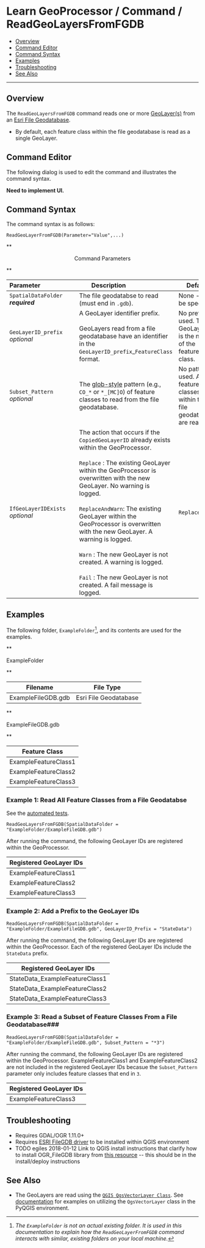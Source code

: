 # Learn GeoProcessor / Command / ReadGeoLayersFromFGDB #

* [Overview](#overview)
* [Command Editor](#command-editor)
* [Command Syntax](#command-syntax)
* [Examples](#examples)
* [Troubleshooting](#troubleshooting)
* [See Also](#see-also)

-------------------------

## Overview ##

The `ReadGeoLayersFromFGDB` command reads one or more [GeoLayer(s)](../../introduction#geolayer) from an [Esri File Geodatabase](../../spatial-data-format-ref/EsriFileGeodatabase/EsriFileGeodatabase). 

* By default, each feature class within the file geodatabase is read as a single GeoLayer.

## Command Editor ##

The following dialog is used to edit the command and illustrates the command syntax.

**Need to implement UI.**

## Command Syntax ##

The command syntax is as follows:

```text
ReadGeoLayerFromFGDB(Parameter="Value",...)
```
**<p style="text-align: center;">
Command Parameters
</p>**

| **Parameter**&nbsp;&nbsp;&nbsp;&nbsp;&nbsp;&nbsp;&nbsp;&nbsp;&nbsp;&nbsp;&nbsp;&nbsp;&nbsp;&nbsp;&nbsp;&nbsp;&nbsp;&nbsp;&nbsp;&nbsp; | **Description** &nbsp;&nbsp;&nbsp;&nbsp;&nbsp;&nbsp;&nbsp;&nbsp;&nbsp;&nbsp;&nbsp;&nbsp;&nbsp;&nbsp;&nbsp;&nbsp;&nbsp;&nbsp;&nbsp;&nbsp;| **Default** |
| --------------|-----------------|----------------- |
| `SpatialDataFolder` <br>  **_required_**| The file geodatabse to read (must end in `.gdb`). | None - must be specified. |
| `GeoLayerID_prefix`  <br> *optional* | A GeoLayer identifier prefix. <br><br> GeoLayers read from a file geodatabase have an identifier in the `GeoLayerID_prefix`_`FeatureClass` format.| No prefix is used. The GeoLayerID is the name of the feature class. |
| `Subset_Pattern` 	 <br> *optional*| The [glob-style](https://en.wikipedia.org/wiki/Glob_(programming)) pattern (e.g., `CO_*` or `*_[MC]O`) of feature classes to read from the file geodatabase.| No pattern is used. All feature classes within the file geodatabase are read.|
|`IfGeoLayerIDExists`<br> *optional*|The action that occurs if the `CopiedGeoLayerID` already exists within the GeoProcessor. <br><br> `Replace` : The existing GeoLayer within the GeoProcessor is overwritten with the new GeoLayer. No warning is logged.<br><br> `ReplaceAndWarn`: The existing GeoLayer within the GeoProcessor is overwritten with the new GeoLayer. A warning is logged. <br><br> `Warn` : The new GeoLayer is not created. A warning is logged. <br><br> `Fail` : The new GeoLayer is not created. A fail message is logged.| `Replace` |

## Examples ##

The following folder, `ExampleFolder`[^1], and its contents are used for the examples. 

[^1]: *The `ExampleFolder` is not an actual existing folder. It is used in this documentation to explain how the `ReadGeoLayerFromFGDB` command interacts with similar, existing folders on your local machine.*

**<p style="text-align: left;">
ExampleFolder
</p>**

|Filename|File Type|
| ---- | ----|
| ExampleFileGDB.gdb    | Esri File Geodatabase	|

**<p style="text-align: left;">
ExampleFileGDB.gdb
</p>**

|Feature Class|
| ---- |
|ExampleFeatureClass1|
|ExampleFeatureClass2|
|ExampleFeatureClass3|

### Example 1: Read All Feature Classes from a File Geodatabse ###

See the [automated tests](https://github.com/OpenWaterFoundation/owf-app-geoprocessor-python-test/tree/master/test/commands/ReadGeoLayersFromFGDB).

```
ReadGeoLayersFromFGDB(SpatialDataFolder = "ExampleFolder/ExampleFileGDB.gdb")
```

After running the command, the following GeoLayer IDs are registered within the GeoProcessor. 

|Registered GeoLayer IDs|
|------|
|ExampleFeatureClass1|
|ExampleFeatureClass2|
|ExampleFeatureClass3|

### Example 2: Add a Prefix to the GeoLayer IDs ###

```
ReadGeoLayersFromFGDB(SpatialDataFolder = "ExampleFolder/ExampleFileGDB.gdb", GeoLayerID_Prefix = "StateData")
```

After running the command, the following GeoLayer IDs are registered within the GeoProcessor. Each of the registered GeoLayer IDs include the `StateData` prefix.

|Registered GeoLayer IDs|
|------|
|StateData_ExampleFeatureClass1|
|StateData_ExampleFeatureClass2|
|StateData_ExampleFeatureClass3|

### Example 3: Read a Subset of Feature Classes From a File Geodatabase###

```
ReadGeoLayersFromFGDB(SpatialDataFolder = "ExampleFolder/ExampleFileGDB.gdb", Subset_Pattern = "*3")
```

After running the command, the following GeoLayer IDs are registered within the GeoProcessor. ExampleFeatureClass1 and ExampleFeatureClass2 are not included in the registered GeoLayer IDs becasue the `Subset_Pattern` parameter only includes feature classes that end in `3`. 

|Registered GeoLayer IDs|
|------|
|ExampleFeatureClass3|


## Troubleshooting ##

- Requires GDAL/OGR 1.11.0+
- Requires [ESRI FileGDB driver](http://www.gdal.org/drv_filegdb.html) to be installed within QGIS environment
- TODO egiles 2018-01-12 Link to QGIS install instructions that clarify how to install OGR_FileGDB library from [this resource](https://gis.stackexchange.com/questions/26285/file-geodatabase-gdb-support-in-qgis) -- this should be in the install/deploy instructions


## See Also ##

- The GeoLayers are read using the [`QGIS QgsVectorLayer Class`](https://qgis.org/api/classQgsVectorLayer.html). See [documentation](https://docs.qgis.org/2.14/en/docs/pyqgis_developer_cookbook/loadlayer.html#vector-layers) for examples on utilizing the `QgsVectorLayer` class in the PyQGIS environment.